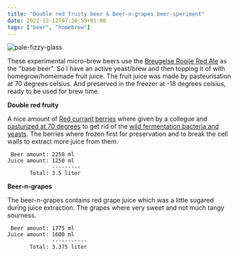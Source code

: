 ```yaml
---
title: "Double red fruity beer & Beer-n-grapes beer-speriment"
date: 2022-12-12T07:30:59+01:00
tags: ["beer", "homebrew"]
---
```


![pale-fizzy-glass](/images/fruity-double-red-and-beer-n-grapes-beer-speriment/ferment-just-started-layer-sep.jpg)

These experimental micro-brew beers use the [Breugelse Rooije Red Ale](/post/breugelse-rooije-red-ale) as the "base beer". So I have an active yeast/brew and then topping it of with homegrow/homemade fruit juice. The fruit juice was made by pasteurisation at 70 degrees celsius. And preserved in the freezer at -18 degrees celsius, ready to be used for brew time.

**Double red fruity**

A nice amount of [Red currant berries](https://en.wikipedia.org/wiki/Redcurrant) where given by a collegue and [pasturized at 70 degrees](https://en.wikipedia.org/wiki/Pasteurization) to get rid of the [wild fermentation bacteria and yeasts](https://en.wikipedia.org/wiki/Yeast_in_winemaking#Wild_yeasts_and_natural_fermentation). The berries where frozen first for preservation and to break the cell walls to extract more juice from them.

```
 Beer amount: 2250 ml
Juice amount: 1250 ml
              ---------
       Total: 3.5 liter
```

**Beer-n-grapes**

The beer-n-grapes contains red grape juice which was a little sugared during juice extraction. The grapes where very sweet and not much tangy sourness.

```
 Beer amount: 1775 ml
Juice amount: 1600 ml
              -----------
       Total: 3.375 liter
```